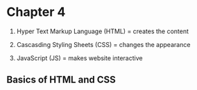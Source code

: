 # Chapter 4

1. Hyper Text Markup Language (HTML) = creates the content

2. Cascasding Styling Sheets (CSS) = changes the appearance

3. JavaScript (JS) = makes website interactive

## Basics of HTML and CSS

